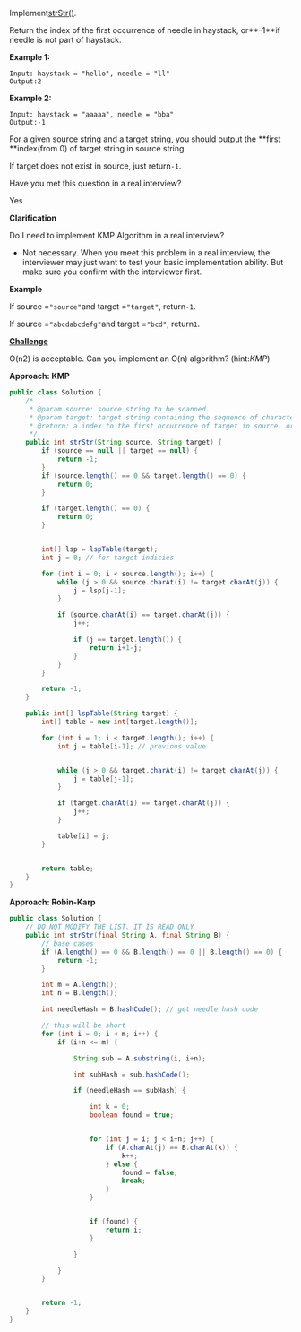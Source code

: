 Implement[strStr\(\)](http://www.cplusplus.com/reference/cstring/strstr/).

Return the index of the first occurrence of needle in haystack, or**-1**if needle is not part of haystack.

**Example 1:**

```
Input: haystack = "hello", needle = "ll"
Output:2
```

**Example 2:**

```
Input: haystack = "aaaaa", needle = "bba"
Output:-1
```

For a given source string and a target string, you should output the **first **index\(from 0\) of target string in source string.

If target does not exist in source, just return`-1`.

Have you met this question in a real interview?

Yes

**Clarification**

Do I need to implement KMP Algorithm in a real interview?

* Not necessary. When you meet this problem in a real interview, the interviewer may just want to test your basic implementation ability. But make sure you confirm with the interviewer first.

**Example**

If source =`"source"`and target =`"target"`, return`-1`.

If source =`"abcdabcdefg"`and target =`"bcd"`, return`1`.

[**Challenge**](http://www.lintcode.com/en/problem/strstr/#challenge)

O\(n2\) is acceptable. Can you implement an O\(n\) algorithm? \(hint:_KMP_\)

**Approach: KMP**

```java
public class Solution {
    /*
     * @param source: source string to be scanned.
     * @param target: target string containing the sequence of characters to match
     * @return: a index to the first occurrence of target in source, or -1  if target is not part of source.
     */
    public int strStr(String source, String target) {
        if (source == null || target == null) {
            return -1;
        }
        if (source.length() == 0 && target.length() == 0) {
            return 0;
        }

        if (target.length() == 0) {
            return 0;
        }


        int[] lsp = lspTable(target); 
        int j = 0; // for target indicies 

        for (int i = 0; i < source.length(); i++) {
            while (j > 0 && source.charAt(i) != target.charAt(j)) {
                j = lsp[j-1];
            }

            if (source.charAt(i) == target.charAt(j)) {
                j++;

                if (j == target.length()) {
                    return i+1-j;
                }
            }
        }

        return -1;
    }

    public int[] lspTable(String target) {
        int[] table = new int[target.length()];

        for (int i = 1; i < target.length(); i++) {
            int j = table[i-1]; // previous value


            while (j > 0 && target.charAt(i) != target.charAt(j)) {
                j = table[j-1];
            }

            if (target.charAt(i) == target.charAt(j)) {
                j++;
            }

            table[i] = j;
        }


        return table;
    }
}
```

**Approach: Robin-Karp**

```java
public class Solution {
    // DO NOT MODIFY THE LIST. IT IS READ ONLY
    public int strStr(final String A, final String B) {
        // base cases
        if (A.length() == 0 && B.length() == 0 || B.length() == 0) {
            return -1;
        }

        int m = A.length();
        int n = B.length();

        int needleHash = B.hashCode(); // get needle hash code

        // this will be short
        for (int i = 0; i < m; i++) {
            if (i+n <= m) {

                String sub = A.substring(i, i+n);

                int subHash = sub.hashCode();

                if (needleHash == subHash) {

                    int k = 0;
                    boolean found = true;


                    for (int j = i; j < i+n; j++) {
                        if (A.charAt(j) == B.charAt(k)) {
                            k++;
                        } else {
                            found = false;
                            break;
                        }
                    }


                    if (found) {
                        return i;
                    }

                }

            }
        }


        return -1;
    }
}
```



